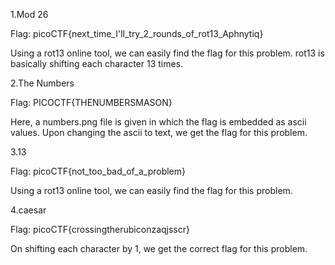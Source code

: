 1.Mod 26

Flag: picoCTF{next_time_I'll_try_2_rounds_of_rot13_Aphnytiq}

Using a rot13 online tool, we can easily find the flag for this problem.
rot13 is basically shifting each character 13 times.




2.The Numbers

Flag: PICOCTF{THENUMBERSMASON}

Here, a numbers.png file is given in which the flag is embedded as ascii values. 
Upon changing the ascii to text, we get the flag for this problem. 




3.13

Flag: picoCTF{not_too_bad_of_a_problem}

Using a rot13 online tool, we can easily find the flag for this problem.




4.caesar

Flag: picoCTF{crossingtherubiconzaqjsscr}

On shifting each character by 1, we get the correct flag for this problem.